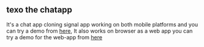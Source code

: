 ## texo the chatapp

It's a chat app cloning signal app working on both mobile platforms and you can try a demo from [here](https://expo.dev/@mahmoudgomaa/texo), It also works on browser as a web app you can try a demo for the web-app from [here](https://signal-clone-d7aef.web.app/) 